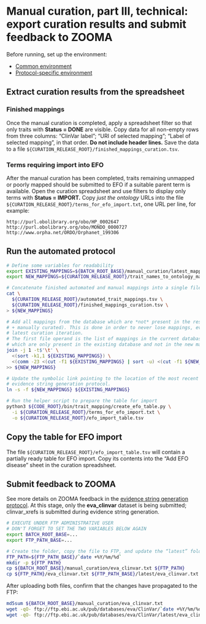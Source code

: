 # Manual curation, part III, technical: export curation results and submit feedback to ZOOMA

Before running, set up the environment:
* [Common environment](../environment.md)
* [Protocol-specific environment](README.md#setting-up-environment)

## Extract curation results from the spreadsheet

### Finished mappings
Once the manual curation is completed, apply a spreadsheet filter so that only traits with **Status = DONE** are visible. Copy data for all non-empty rows from three columns: “ClinVar label”; “URI of selected mapping”; “Label of selected mapping”, in that order. **Do not include header lines.** Save the data to a file `${CURATION_RELEASE_ROOT}/finished_mappings_curation.tsv`.

### Terms requiring import into EFO
After the manual curation has been completed, traits remaining unmapped or poorly mapped should be submitted to EFO if a suitable parent term is available. Open the curation spreadsheet and use filters to display only terms with **Status = IMPORT.** Copy _just the ontology_ URLs into the file `${CURATION_RELEASE_ROOT}/terms_for_efo_import.txt`, one URL per line, for example:
```
http://purl.obolibrary.org/obo/HP_0002647
http://purl.obolibrary.org/obo/MONDO_0000727
http://www.orpha.net/ORDO/Orphanet_199306
```

## Run the automated protocol

```bash
# Define some variables for readability
export EXISTING_MAPPINGS=${BATCH_ROOT_BASE}/manual_curation/latest_mappings.tsv
export NEW_MAPPINGS=${CURATION_RELEASE_ROOT}/trait_names_to_ontology_mappings.tsv

# Concatenate finished automated and manual mappings into a single file
cat \
  ${CURATION_RELEASE_ROOT}/automated_trait_mappings.tsv \
  ${CURATION_RELEASE_ROOT}/finished_mappings_curation.tsv \
> ${NEW_MAPPINGS}

# Add all mappings from the database which are *not* present in the results of the current curation iteration (automated
# + manually curated). This is done in order to never lose mappings, even if they are not present in ClinVar during the
# latest curation iteration.
# The first file operand is the list of mappings in the current database; and the second is the list of trait names
# which are only present in the existing database and not in the new mappings.
join -j 1 -t$'\t' \
  <(sort -k1,1 ${EXISTING_MAPPINGS}) \
  <(comm -23 <(cut -f1 ${EXISTING_MAPPINGS} | sort -u) <(cut -f1 ${NEW_MAPPINGS} | sort -u)) \
>> ${NEW_MAPPINGS}

# Update the symbolic link pointing to the location of the most recent curation result. This will be used by the main
# evidence string generation protocol.
ln -s -f ${NEW_MAPPINGS} ${EXISTING_MAPPINGS}

# Run the helper script to prepare the table for import
python3 ${CODE_ROOT}/bin/trait_mapping/create_efo_table.py \
  -i ${CURATION_RELEASE_ROOT}/terms_for_efo_import.txt \
  -o ${CURATION_RELEASE_ROOT}/efo_import_table.tsv
```

## Copy the table for EFO import
The file `${CURATION_RELEASE_ROOT}/efo_import_table.tsv` will contain a partially ready table for EFO import. Copy its contents into the “Add EFO disease” sheet in the curation spreadsheet.

## Submit feedback to ZOOMA
See more details on ZOOMA feedback in the [evidence string generation protocol](../generate-evidence-strings.md#submit-feedback-to-zooma). At this stage, only the **eva_clinvar** dataset is being submitted; clinvar_xrefs is submitted during evidence string generation.

```bash
# EXECUTE UNDER FTP ADMINISTRATIVE USER
# DON'T FORGET TO SET THE TWO VARIABLES BELOW AGAIN
export BATCH_ROOT_BASE=...
export FTP_PATH_BASE=...

# Create the folder, copy the file to FTP, and update the “latest” folder
FTP_PATH=${FTP_PATH_BASE}/`date +%Y/%m/%d`
mkdir -p ${FTP_PATH}
cp ${BATCH_ROOT_BASE}/manual_curation/eva_clinvar.txt ${FTP_PATH}
cp ${FTP_PATH}/eva_clinvar.txt ${FTP_PATH_BASE}/latest/eva_clinvar.txt
```

After uploading both files, confirm that the changes have propagated to the FTP:
```bash
md5sum ${BATCH_ROOT_BASE}/manual_curation/eva_clinvar.txt
wget -qO- ftp://ftp.ebi.ac.uk/pub/databases/eva/ClinVar/`date +%Y/%m/%d`/eva_clinvar.txt | md5sum
wget -qO- ftp://ftp.ebi.ac.uk/pub/databases/eva/ClinVar/latest/eva_clinvar.txt | md5sum
```
